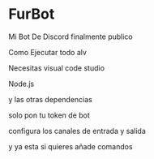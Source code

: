 # FurBot
Mi Bot De Discord finalmente publico

Como Ejecutar todo alv

Necesitas visual code studio

Node.js

y las otras dependencias

solo pon tu token de bot

configura los canales de entrada y salida

y ya esta si quieres añade comandos

